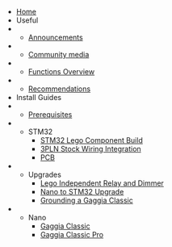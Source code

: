 * [Home](/)
* Useful
* - [Announcements](announcements/)
* - [Community media](community/community-media.md)
* - [Functions Overview](learning/functions-guide.md)
* - [Recommendations](learning/learning-sources.md)
* Install Guides
* - [Prerequisites](prereq/prerequisites.md)
* - STM32
    * [STM32 Lego Component Build](guides-stm32/lego-component-build-guide.md)
    * [3PLN Stock Wiring Integration](guides-stm32/3pln-stock-wiring-integration.md)
    * [PCB](pcb/singleboard.md)
* - Upgrades
    * [Lego Independent Relay and Dimmer](guides-upgrade/lego-independent-relay-dimmer.md)
    * [Nano to STM32 Upgrade](guides-upgrade/nano-to-stm32.md)
    * [Grounding a Gaggia Classic](guides-upgrade/grounding-a-gaggia-classic.md)
* - Nano
    * [Gaggia Classic](guides-nano/gaggia-classic.md)
    * [Gaggia Classic Pro](guides-nano/gaggia-classic-pro-new-classic.md)